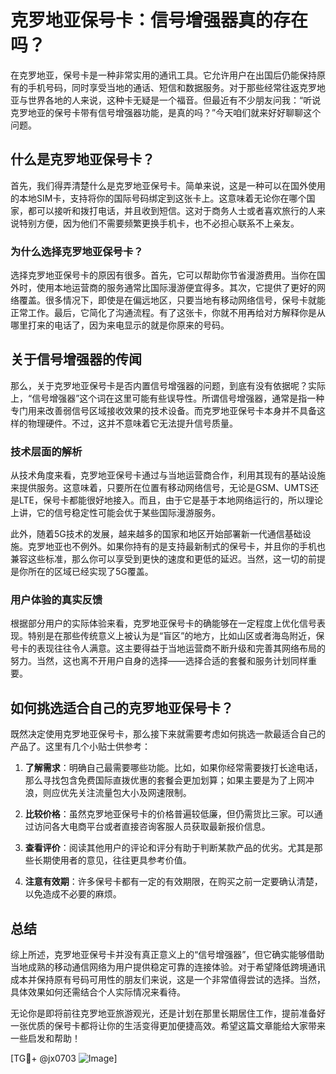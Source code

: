# 克罗地亚保号卡：信号增强器真的存在吗？

在克罗地亚，保号卡是一种非常实用的通讯工具。它允许用户在出国后仍能保持原有的手机号码，同时享受当地的通话、短信和数据服务。对于那些经常往返克罗地亚与世界各地的人来说，这种卡无疑是一个福音。但最近有不少朋友问我：“听说克罗地亚的保号卡带有信号增强器功能，是真的吗？”今天咱们就来好好聊聊这个问题。

## 什么是克罗地亚保号卡？

首先，我们得弄清楚什么是克罗地亚保号卡。简单来说，这是一种可以在国外使用的本地SIM卡，支持将你的国际号码绑定到这张卡上。这意味着无论你在哪个国家，都可以接听和拨打电话，并且收到短信。这对于商务人士或者喜欢旅行的人来说特别方便，因为他们不需要频繁更换手机卡，也不必担心联系不上亲友。

### 为什么选择克罗地亚保号卡？

选择克罗地亚保号卡的原因有很多。首先，它可以帮助你节省漫游费用。当你在国外时，使用本地运营商的服务通常比国际漫游便宜得多。其次，它提供了更好的网络覆盖。很多情况下，即使是在偏远地区，只要当地有移动网络信号，保号卡就能正常工作。最后，它简化了沟通流程。有了这张卡，你就不用再给对方解释你是从哪里打来的电话了，因为来电显示的就是你原来的号码。

## 关于信号增强器的传闻

那么，关于克罗地亚保号卡是否内置信号增强器的问题，到底有没有依据呢？实际上，“信号增强器”这个词在这里可能有些误导性。所谓信号增强器，通常是指一种专门用来改善弱信号区域接收效果的技术设备。而克罗地亚保号卡本身并不具备这样的物理硬件。不过，这并不意味着它无法提升信号质量。

### 技术层面的解析

从技术角度来看，克罗地亚保号卡通过与当地运营商合作，利用其现有的基站设施来提供服务。这意味着，只要所在位置有移动网络信号，无论是GSM、UMTS还是LTE，保号卡都能很好地接入。而且，由于它是基于本地网络运行的，所以理论上讲，它的信号稳定性可能会优于某些国际漫游服务。

此外，随着5G技术的发展，越来越多的国家和地区开始部署新一代通信基础设施。克罗地亚也不例外。如果你持有的是支持最新制式的保号卡，并且你的手机也兼容这些标准，那么你可以享受到更快的速度和更低的延迟。当然，这一切的前提是你所在的区域已经实现了5G覆盖。

### 用户体验的真实反馈

根据部分用户的实际体验来看，克罗地亚保号卡的确能够在一定程度上优化信号表现。特别是在那些传统意义上被认为是“盲区”的地方，比如山区或者海岛附近，保号卡的表现往往令人满意。这主要得益于当地运营商不断升级和完善其网络布局的努力。当然，这也离不开用户自身的选择——选择合适的套餐和服务计划同样重要。

## 如何挑选适合自己的克罗地亚保号卡？

既然决定使用克罗地亚保号卡，那么接下来就需要考虑如何挑选一款最适合自己的产品了。这里有几个小贴士供参考：

1. **了解需求**：明确自己最需要哪些功能。比如，如果你经常需要拨打长途电话，那么寻找包含免费国际直拨优惠的套餐会更加划算；如果主要是为了上网冲浪，则应优先关注流量包大小及网速限制。

2. **比较价格**：虽然克罗地亚保号卡的价格普遍较低廉，但仍需货比三家。可以通过访问各大电商平台或者直接咨询客服人员获取最新报价信息。

3. **查看评价**：阅读其他用户的评论和评分有助于判断某款产品的优劣。尤其是那些长期使用者的意见，往往更具参考价值。

4. **注意有效期**：许多保号卡都有一定的有效期限，在购买之前一定要确认清楚，以免造成不必要的麻烦。

## 总结

综上所述，克罗地亚保号卡并没有真正意义上的“信号增强器”，但它确实能够借助当地成熟的移动通信网络为用户提供稳定可靠的连接体验。对于希望降低跨境通讯成本并保持原有号码可用性的朋友们来说，这是一个非常值得尝试的选择。当然，具体效果如何还需结合个人实际情况来看待。

无论你是即将前往克罗地亚旅游观光，还是计划在那里长期居住工作，提前准备好一张优质的保号卡都将让你的生活变得更加便捷高效。希望这篇文章能给大家带来一些启发和帮助！

[TG💪+ @jx0703 ![Image](https://github.com/user-attachments/assets/dbca1d08-cadb-493c-b0ec-ad6f7a83f270)]
